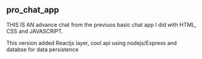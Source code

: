 ## pro_chat_app

THIS IS AN advance chat from the previuos basic chat app I did with HTML, CSS and JAVASCRIPT.


This version added Reactjs layer, cool api using nodejs/Express and databse for data persistence
